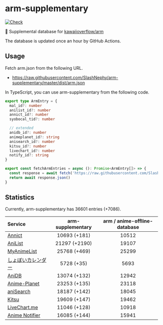 # arm-supplementary

[![Check](https://github.com/SlashNephy/arm-supplementary/actions/workflows/check-node.yml/badge.svg)](https://github.com/SlashNephy/arm-supplementary/actions/workflows/check-node.yml)

💊 Supplemental database for [kawaiioverflow/arm](https://github.com/kawaiioverflow/arm)

The database is updated once an hour by GitHub Actions.

## Usage

Fetch arm.json from the following URL.

- https://raw.githubusercontent.com/SlashNephy/arm-supplementary/master/dist/arm.json

In TypeScript, you can use arm-supplementary from the following code.

```TypeScript
export type ArmEntry = {
  mal_id?: number
  anilist_id?: number
  annict_id?: number
  syobocal_tid?: number

  // extended
  anidb_id?: number
  animeplanet_id?: string
  anisearch_id?: number
  kitsu_id?: number
  livechart_id?: number
  notify_id?: string
}

export const fetchArmEntries = async (): Promise<ArmEntry[]> => {
  const response = await fetch('https://raw.githubusercontent.com/SlashNephy/arm-supplementary/master/dist/arm.json')
  return await response.json()
}
```

## Statistics

Currently, arm-supplementary has 36601 entries (+7086).

| Service                                     | arm-supplementary | arm / anime-offline-database |
| :------------------------------------------ | :---------------: | :--------------------------: |
| [Annict](https://annict.com)                |   10693 (+181)    |            10512             |
| [AniList](https://anilist.co)               |   21297 (+2190)   |            19107             |
| [MyAnimeList](https://myanimelist.net)      |   25768 (+469)    |            25299             |
| [しょぼいカレンダー](https://cal.syoboi.jp) |    5728 (+35)     |             5693             |
| [AniDB](https://anidb.net)                  |   13074 (+132)    |            12942             |
| [Anime-Planet](https://anime-planet.com)    |   23253 (+135)    |            23118             |
| [aniSearch](https://anisearch.com)          |   18187 (+142)    |            18045             |
| [Kitsu](https://kitsu.io)                   |   19609 (+147)    |            19462             |
| [LiveChart.me](https://livechart.me)        |   11046 (+128)    |            10918             |
| [Anime Notifier](https://notify.moe)        |   16085 (+144)    |            15941             |
